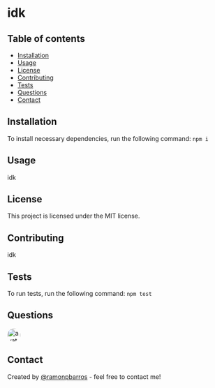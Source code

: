 
# idk

## Table of contents
* [Installation](#installation)
* [Usage](#usage)
* [License](#license)
* [Contributing](#contributing)
* [Tests](#tests)
* [Questions](#questions)
* [Contact](#contact)

## Installation
To install necessary dependencies, run the following command:
`npm i`

## Usage
idk

## License
This project is licensed under the MIT license.

## Contributing
idk

## Tests
To run tests, run the following command:
`npm test`

## Questions
<img src="https://avatars3.githubusercontent.com/u/5157463?v=4" alt="avatar" style="border-radius: 16px" width="30" />

## Contact
Created by [@ramonpbarros](https://github.com/ramonpbarros) - feel free to contact me!
  
  